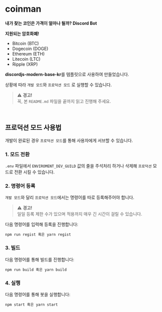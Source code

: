 # coinman
**내가 찾는 코인은 가격이 얼마나 될까? Discord Bot**

**지원되는 암호화폐!**
<ul>
  <li>Bitcoin (BTC)</li>
  <li>Dogecoin (DOGE)</li>
  <li>Ethereum (ETH)</li>
  <li>Litecoin (LTC)</li>
  <li>Ripple (XRP)</li>
  
</ul>

**discordjs-modern-base-kr**를 템플릿으로 사용하여 만들었습니다.

상황에 따라 `개발 모드`와 `프로덕션 모드` 로 실행할 수 있습니다.

> :warning: **경고!**\
> 꼭, 본 `README.md` 파일을 끝까지 읽고 진행해 주세요.

<br />

## 프로덕션 모드 사용법
개발이 완료된 경우 `프로덕션 모드`를 통해 사용자에게 서브할 수 있습니다.

### 1. 모드 전환
`.env` 파일에서 `ENVIROMENT_DEV_GUILD` 값의 줄을 주석처리 하거나 삭제해 `프로덕션` 모드로 전환 시킬 수 있습니다.

### 2. 명령어 등록
`개발 모드`와 달리 `프로덕션 모드`에서는 명령어를 따로 등록해주어야 합니다.

> :warning: **경고!**\
> 일일 등록 제한 수가 있으며 적용까지 매우 긴 시간이 걸릴 수 있습니다.

다음 명령어를 입력해 등록을 진행합니다:
```
npm run regist 혹은 yarn regist
```

### 3. 빌드
다음 명령어를 통해 빌드를 진행합니다:
```
npm run build 혹은 yarn build
```

### 4. 실행
다음 명령어를 통해 봇을 실행합니다:
```
npm start 혹은 yarn start
```
